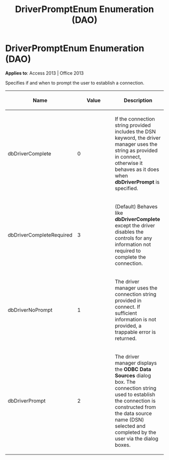 ﻿---
title: DriverPromptEnum Enumeration (DAO)
TOCTitle: DriverPromptEnum Enumeration
ms:assetid: 8dda5e9f-a58f-a62d-eb49-5966d4a1e086
ms:mtpsurl: https://msdn.microsoft.com/library/Ff197361(v=office.15)
ms:contentKeyID: 48546266
ms.date: 09/18/2015
mtps_version: v=office.15
---

# DriverPromptEnum Enumeration (DAO)


**Applies to**: Access 2013 | Office 2013

Specifies if and when to prompt the user to establish a connection.

<table>
<colgroup>
<col style="width: 33%" />
<col style="width: 33%" />
<col style="width: 33%" />
</colgroup>
<thead>
<tr class="header">
<th><p>Name</p></th>
<th><p>Value</p></th>
<th><p>Description</p></th>
</tr>
</thead>
<tbody>
<tr class="odd">
<td><p>dbDriverComplete</p></td>
<td><p>0</p></td>
<td><p>If the connection string provided includes the DSN keyword, the driver manager uses the string as provided in connect, otherwise it behaves as it does when <strong>dbDriverPrompt</strong> is specified.</p></td>
</tr>
<tr class="even">
<td><p>dbDriverCompleteRequired</p></td>
<td><p>3</p></td>
<td><p>(Default) Behaves like <strong>dbDriverComplete</strong> except the driver disables the controls for any information not required to complete the connection.</p></td>
</tr>
<tr class="odd">
<td><p>dbDriverNoPrompt</p></td>
<td><p>1</p></td>
<td><p>The driver manager uses the connection string provided in connect. If sufficient information is not provided, a trappable error is returned.</p></td>
</tr>
<tr class="even">
<td><p>dbDriverPrompt</p></td>
<td><p>2</p></td>
<td><p>The driver manager displays the <strong>ODBC Data Sources</strong> dialog box. The connection string used to establish the connection is constructed from the data source name (DSN) selected and completed by the user via the dialog boxes.</p></td>
</tr>
</tbody>
</table>

